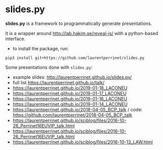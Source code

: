 # slides.py

**slides.py** is a framework to programmatically generate presentations.

It is a wrapper around http://lab.hakim.se/reveal-js/ with a python-based interface.

* to install the package, run:
````
pip3 install git+https://github.com/laurentperrinet/slides.py
````

Some presentations done with ``slides.py``:

* example slides: http://laurentperrinet.github.io/slides.py/
* full list https://laurentperrinet.github.io/talk/ 
 * https://laurentperrinet.github.io/2019-01-18_LACONEU
 * https://laurentperrinet.github.io/2019-01-17_LACONEU
 * https://laurentperrinet.github.io/2019-01-16_LACONEU
 * https://laurentperrinet.github.io/2019-01-14_LACONEU
 * https://laurentperrinet.github.io/2018-04-05_BCP_talk  / code: https://github.com/laurentperrinet/2018-04-05_BCP_talk
 * https://laurentperrinet.github.io/sciblog/files/2016-10-26_Perrinet16EUVIP_talk.html
 * https://laurentperrinet.github.io/sciblog/files/2016-10-26_Perrinet16EUVIP_talk.html
 * https://laurentperrinet.github.io/sciblog/files/2016-10-13_LAW.html
